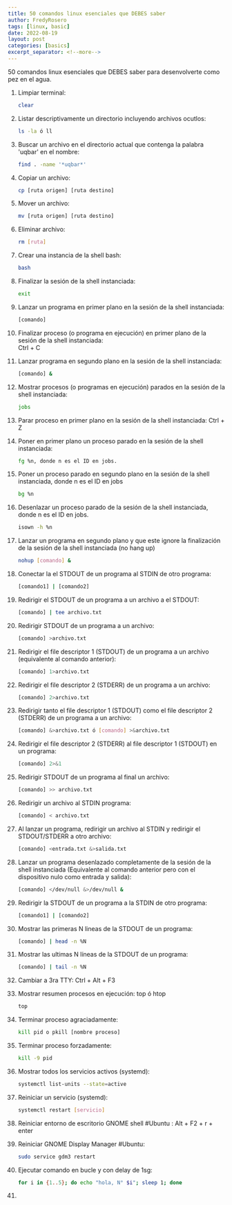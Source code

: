 ```yaml
---
title: 50 comandos linux esenciales que DEBES saber
author: FredyRosero
tags: [linux, basic]
date: 2022-08-19
layout: post
categories: [basics]
excerpt_separator: <!--more-->
---
```

50 comandos linux esenciales que DEBES saber para desenvolverte como pez en el agua.
<!--more-->

1. Limpiar terminal: 
    ```bash
    clear
    ```
2. Listar descriptivamente un directorio incluyendo archivos ocutlos:
    ```bash
    ls -la ó ll
    ```
3. Buscar un archivo en el directorio actual que contenga la palabra 'uqbar' en el nombre: 
    ```bash
    find . -name '*uqbar*'
    ```
4. Copiar un archivo: 
    ```bash
    cp [ruta origen] [ruta destino]
    ```
5. Mover un archivo: 
    ```bash
    mv [ruta origen] [ruta destino]
    ```
6. Eliminar archivo:
    ```bash
    rm [ruta]
    ```
7. Crear una instancia de la shell bash:
    ```bash
    bash
    ```
8.  Finalizar la sesión de la shell instanciada:
    ```bash
    exit
    ```
9. Lanzar un programa en primer plano en la sesión de la shell instanciada: 
    ```bash
    [comando]
    ```
10. Finalizar proceso (o programa en ejecución) en primer plano de la sesión de la shell instanciada:  
    Ctrl + C

11. Lanzar programa en segundo plano en la sesión de la shell instanciada: 
    ```bash
    [comando] &
    ```
12. Mostrar procesos (o programas en ejecución) parados en la sesión de la shell instanciada: 
    ```bash
    jobs
    ```
13. Parar proceso en primer plano en la sesión de la shell instanciada: 
    Ctrl + Z

14. Poner en primer plano un proceso parado en la sesión de la shell instanciada: 
    ```bash
    fg %n, donde n es el ID en jobs.
    ```
15. Poner un proceso parado en segundo plano en la sesión de la shell instanciada, donde n es el ID en jobs
    ```bash
    bg %n
    ```
16. Desenlazar un proceso parado de la sesión de la shell instanciada, donde n es el ID en jobs.
    ```bash
    isown -h %n
    ```
17. Lanzar un programa en segundo plano y que este ignore la finalización de la sesión de la shell instanciada (no hang up)
    ```bash
    nohup [comando] &
    ```
18. Conectar la el STDOUT de un programa al STDIN de otro programa: 
    ```bash
    [comando1] | [comando2]
    ```
19. Redirigir el STDOUT de un programa a un archivo a el STDOUT: 
    ```bash
    [comando] | tee archivo.txt
    ```
20. Redirigir STDOUT de un programa a un archivo: 
    ```bash
    [comando] >archivo.txt
    ```
21. Redirigir el file descriptor 1 (STDOUT) de un programa a un archivo (equivalente al comando anterior): 
    ```bash
    [comando] 1>archivo.txt
    ```
22. Redirigir el file descriptor 2 (STDERR) de un programa a un archivo: 
    ```bash
    [comando] 2>archivo.txt 
    ```
23. Redirigir tanto el file descriptor 1 (STDOUT) como el file descriptor 2 (STDERR) de un programa a un archivo: 
    ```bash
    [comando] &>archivo.txt ó [comando] >&archivo.txt
    ```
24. Redirigir el file descriptor 2 (STDERR) al file descriptor 1 (STDOUT) en un programa: 
    ```bash
    [comando] 2>&1
    ```
25. Redirigir STDOUT de un programa al final un archivo: 
    ```bash
    [comando] >> archivo.txt
    ```
26. Redirigir un archivo al STDIN programa: 
    ```bash
    [comando] < archivo.txt
    ```
27. Al lanzar un programa, redirigir un archivo al STDIN y redirigir el STDOUT/STDERR a otro archivo: 
    ```bash
    [comando] <entrada.txt &>salida.txt
    ```
28. Lanzar un programa desenlazado completamente de la sesión de la shell instanciada (Equivalente al comando anterior pero con el dispositivo nulo como entrada y salida): 
    ```bash
    [comando] </dev/null &>/dev/null &
    ```
29. Redirigir la STDOUT de un programa a la STDIN de otro programa: 
    ```bash
    [comando1] | [comando2]
    ```
30. Mostrar las primeras N lineas de la STDOUT de un programa: 
    ```bash
    [comando] | head -n %N
    ```
31. Mostrar las ultimas N líneas de la STDOUT de un programa: 
    ```bash
    [comando] | tail -n %N
    ```
32. Cambiar a 3ra TTY: 
    Ctrl + Alt + F3

33. Mostrar resumen procesos en ejecución: top ó htop
    ```bash
    top
    ```
34. Terminar proceso agraciadamente: 
    ```bash
    kill pid o pkill [nombre proceso] 
    ```
35. Terminar proceso forzadamente: 
    ```bash
    kill -9 pid
    ```
36. Mostrar todos los servicios activos (systemd): 
    ```bash
    systemctl list-units --state=active
    ```
37. Reiniciar un servicio (systemd): 
    ```bash
    systemctl restart [servicio]
    ```
38. Reiniciar entorno de escritorio GNOME shell #Ubuntu : 
    Alt + F2 + r + enter

39. Reiniciar GNOME Display Manager #Ubuntu:
    ```bash
    sudo service gdm3 restart
    ```
40. Ejecutar comando en bucle y con delay de 1sg: 
    ```bash
    for i in {1..5}; do echo "hola, N° $i"; sleep 1; done
    ```
41. 
